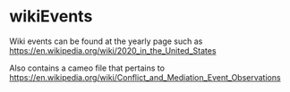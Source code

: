 # wikiEvents
Wiki events can be found at the yearly page such as https://en.wikipedia.org/wiki/2020_in_the_United_States

Also contains a cameo file that pertains to https://en.wikipedia.org/wiki/Conflict_and_Mediation_Event_Observations
